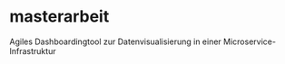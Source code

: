 # masterarbeit

Agiles Dashboardingtool zur Datenvisualisierung in einer Microservice-Infrastruktur

